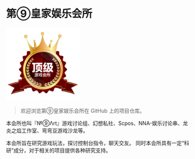 # 第⑨皇家娱乐会所

<img width="200" height="200" alt="McdJS" src="https://github.com/n9gc/.github/blob/main/profile/scpos.jpg?raw=true">

> 欢迎浏览第⑨皇家娱乐会所在 GitHub 上的项目仓库。

本会所也叫『№⑨Λrt』游戏讨论组、幻想私社、Scpos、NNA-娱乐讨论串、龙炎之焰工作室、弯弯豆游戏沙龙等。

本会所旨在研究游戏玩法，探讨控制台指令，聊天交友。
同时本会所具有一定“科研”成分，对于相关的项目提供各种研究支持。
